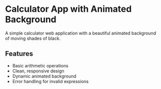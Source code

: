 # Calculator App with Animated Background

A simple calculator web application with a beautiful animated background of moving shades of black.

## Features
- Basic arithmetic operations
- Clean, responsive design
- Dynamic animated background
- Error handling for invalid expressions

